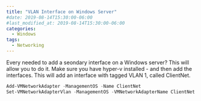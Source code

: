 ```yaml
---
title: "VLAN Interface on Windows Server"
#date: 2019-08-14T15:30:00-06:00
#last_modified_at: 2019-08-14T15:30:00-06:00
categories:
  - Windows
tags:
  - Networking
---
```


Every needed to add a seondary interface on a Windows server? This will allow you to do it.
Make sure you have hyper-v installed - and then add the interfaces. This will add an interface with tagged VLAN 1, called ClientNet.

```powershell
Add-VMNetworkAdapter -ManagementOS -Name ClientNet
Set-VMNetworkAdapterVlan -ManagementOS -VMNetworkAdapterName ClientNet -Access -VlanId 1
```
